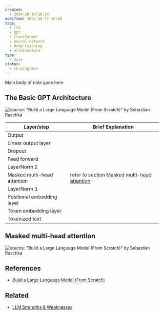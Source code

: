 ```yaml
---
created:
  - 2024-10-16T10:14
modified: 2024-10-17 16:40
tags:
  - llm
  - gpt
  - transformer
  - neural-network
  - deep-learning
  - architecture
type:
  - note
status:
  - in-progress
---
```

Main body of note goes here

## The Basic GPT Architecture

![source: "Build a Large Language Model (From Scratch)" by Sebastian Raschka](../7%20-%20assets/The%20GPT%20Architecture/gpt_architecture_illus.png)

| Layer/step                  | Brief Explanation                                                                |
| --------------------------- | -------------------------------------------------------------------------------- |
| Output                      |                                                                                  |
| Linear output layer         |                                                                                  |
| Dropout                     |                                                                                  |
| Feed forward                |                                                                                  |
| LayerNorm 2                 |                                                                                  |
| Masked multi-head attention | refer to section [Masked multi-head attention](#Masked%20multi-head%20attention) |
| LayerNorm 1                 |                                                                                  |
| Positional embedding layer  |                                                                                  |
| Token embedding layer       |                                                                                  |
| Tokenized text              |                                                                                  |

## Masked multi-head attention

![source: "Build a Large Language Model (From Scratch)" by Sebastian Raschka](../7%20-%20assets/The%20GPT%20Architecture/attention_illus.png)

## References
* [Build a Large Language Model (From Scratch)](Build%20a%20Large%20Language%20Model%20(From%20Scratch).md)
## Related
* [LLM Strengths & Weaknesses](LLM%20Strengths%20&%20Weaknesses.md)